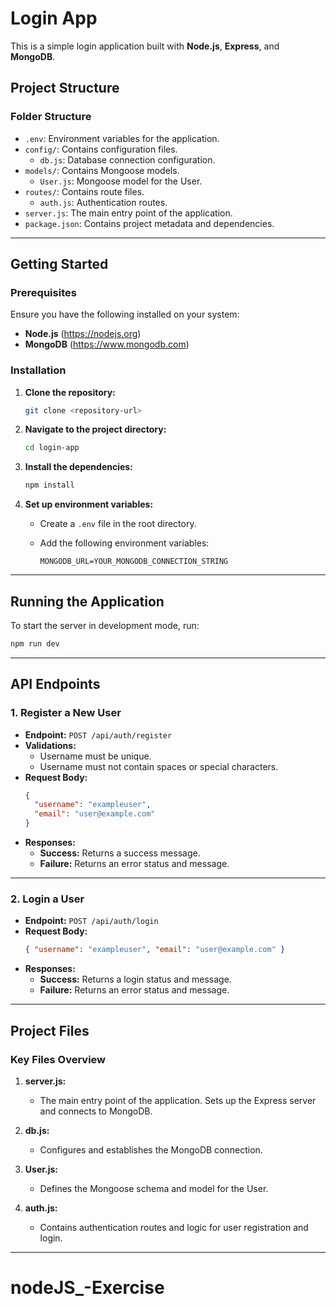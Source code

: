 # Login App

This is a simple login application built with **Node.js**, **Express**, and **MongoDB**.

## Project Structure

### Folder Structure

- `.env`: Environment variables for the application.
- `config/`: Contains configuration files.
  - `db.js`: Database connection configuration.
- `models/`: Contains Mongoose models.
  - `User.js`: Mongoose model for the User.
- `routes/`: Contains route files.
  - `auth.js`: Authentication routes.
- `server.js`: The main entry point of the application.
- `package.json`: Contains project metadata and dependencies.

---

## Getting Started

### Prerequisites

Ensure you have the following installed on your system:

- **Node.js** (https://nodejs.org)
- **MongoDB** (https://www.mongodb.com)

### Installation

1. **Clone the repository:**

   ```sh
   git clone <repository-url>
   ```

2. **Navigate to the project directory:**

   ```sh
   cd login-app
   ```

3. **Install the dependencies:**

   ```sh
   npm install
   ```

4. **Set up environment variables:**

   - Create a `.env` file in the root directory.
   - Add the following environment variables:

     ```env
     MONGODB_URL=YOUR_MONGODB_CONNECTION_STRING
     ```

---

## Running the Application

To start the server in development mode, run:

```sh
npm run dev
```

---

## API Endpoints

### 1. **Register a New User**

- **Endpoint:** `POST /api/auth/register`
- **Validations:**
  - Username must be unique.
  - Username must not contain spaces or special characters.
- **Request Body:**
  ```json
  {
    "username": "exampleuser",
    "email": "user@example.com"
  }
  ```
- **Responses:**
  - **Success:** Returns a success message.
  - **Failure:** Returns an error status and message.

---

### 2. **Login a User**

- **Endpoint:** `POST /api/auth/login`
- **Request Body:**
  ```json
  { "username": "exampleuser", "email": "user@example.com" }
  ```
- **Responses:**
  - **Success:** Returns a login status and message.
  - **Failure:** Returns an error status and message.

---

## Project Files

### **Key Files Overview**

1. **server.js:**

   - The main entry point of the application. Sets up the Express server and connects to MongoDB.

2. **db.js:**

   - Configures and establishes the MongoDB connection.

3. **User.js:**

   - Defines the Mongoose schema and model for the User.

4. **auth.js:**
   - Contains authentication routes and logic for user registration and login.

---

# nodeJS_-Exercise
